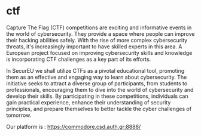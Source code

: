 # ctf
Capture The Flag (CTF) competitions are exciting and informative events in the world of cybersecurity. They provide a space where people can improve their hacking abilities safely. With the rise of more complex cybersecurity threats, it's increasingly important to have skilled experts in this area. A European project focused on improving cybersecurity skills and knowledge is incorporating CTF challenges as a key part of its efforts.

In SecurEU we shall utilize CTFs as a pivotal educational tool, promoting them as an effective and engaging way to learn about cybersecurity. The initiative seeks to attract a diverse group of participants, from students to professionals, encouraging them to dive into the world of cybersecurity and develop their skills. By participating in these competitions, individuals can gain practical experience, enhance their understanding of security principles, and prepare themselves to better tackle the cyber challenges of tomorrow.

Our platform is : https://commodore.csd.auth.gr:8888/
